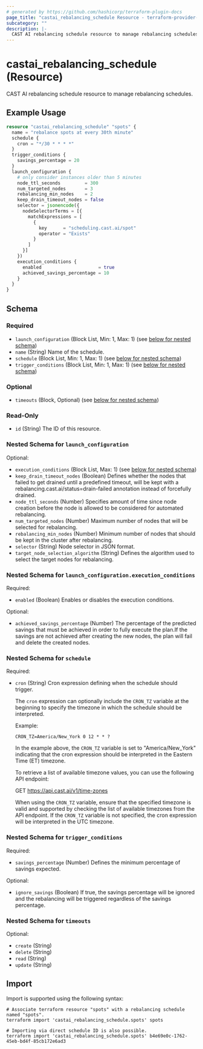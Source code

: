 ```yaml
---
# generated by https://github.com/hashicorp/terraform-plugin-docs
page_title: "castai_rebalancing_schedule Resource - terraform-provider-castai"
subcategory: ""
description: |-
  CAST AI rebalancing schedule resource to manage rebalancing schedules.
---
```


# castai_rebalancing_schedule (Resource)

CAST AI rebalancing schedule resource to manage rebalancing schedules.

## Example Usage

```terraform
resource "castai_rebalancing_schedule" "spots" {
  name = "rebalance spots at every 30th minute"
  schedule {
    cron = "*/30 * * * *"
  }
  trigger_conditions {
    savings_percentage = 20
  }
  launch_configuration {
    # only consider instances older than 5 minutes
    node_ttl_seconds         = 300
    num_targeted_nodes       = 3
    rebalancing_min_nodes    = 2
    keep_drain_timeout_nodes = false
    selector = jsonencode({
      nodeSelectorTerms = [{
        matchExpressions = [
          {
            key      = "scheduling.cast.ai/spot"
            operator = "Exists"
          }
        ]
      }]
    })
    execution_conditions {
      enabled                     = true
      achieved_savings_percentage = 10
    }
  }
}
```

<!-- schema generated by tfplugindocs -->
## Schema

### Required

- `launch_configuration` (Block List, Min: 1, Max: 1) (see [below for nested schema](#nestedblock--launch_configuration))
- `name` (String) Name of the schedule.
- `schedule` (Block List, Min: 1, Max: 1) (see [below for nested schema](#nestedblock--schedule))
- `trigger_conditions` (Block List, Min: 1, Max: 1) (see [below for nested schema](#nestedblock--trigger_conditions))

### Optional

- `timeouts` (Block, Optional) (see [below for nested schema](#nestedblock--timeouts))

### Read-Only

- `id` (String) The ID of this resource.

<a id="nestedblock--launch_configuration"></a>
### Nested Schema for `launch_configuration`

Optional:

- `execution_conditions` (Block List, Max: 1) (see [below for nested schema](#nestedblock--launch_configuration--execution_conditions))
- `keep_drain_timeout_nodes` (Boolean) Defines whether the nodes that failed to get drained until a predefined timeout, will be kept with a rebalancing.cast.ai/status=drain-failed annotation instead of forcefully drained.
- `node_ttl_seconds` (Number) Specifies amount of time since node creation before the node is allowed to be considered for automated rebalancing.
- `num_targeted_nodes` (Number) Maximum number of nodes that will be selected for rebalancing.
- `rebalancing_min_nodes` (Number) Minimum number of nodes that should be kept in the cluster after rebalancing.
- `selector` (String) Node selector in JSON format.
- `target_node_selection_algorithm` (String) Defines the algorithm used to select the target nodes for rebalancing.

<a id="nestedblock--launch_configuration--execution_conditions"></a>
### Nested Schema for `launch_configuration.execution_conditions`

Required:

- `enabled` (Boolean) Enables or disables the execution conditions.

Optional:

- `achieved_savings_percentage` (Number) The percentage of the predicted savings that must be achieved in order to fully execute the plan.If the savings are not achieved after creating the new nodes, the plan will fail and delete the created nodes.



<a id="nestedblock--schedule"></a>
### Nested Schema for `schedule`

Required:

- `cron` (String) Cron expression defining when the schedule should trigger.

  The `cron` expression can optionally include the `CRON_TZ` variable at the beginning to specify the timezone in which the schedule should be interpreted.

  Example:
  ```plaintext
  CRON_TZ=America/New_York 0 12 * * ?
  ```
  In the example above, the `CRON_TZ` variable is set to "America/New_York" indicating that the cron expression should be interpreted in the Eastern Time (ET) timezone.

  To retrieve a list of available timezone values, you can use the following API endpoint:

  GET https://api.cast.ai/v1/time-zones

  When using the `CRON_TZ` variable, ensure that the specified timezone is valid and supported by checking the list of available timezones from the API endpoint.  If the `CRON_TZ` variable is not specified, the cron expression will be interpreted in the UTC timezone.


<a id="nestedblock--trigger_conditions"></a>
### Nested Schema for `trigger_conditions`

Required:

- `savings_percentage` (Number) Defines the minimum percentage of savings expected.

Optional:

- `ignore_savings` (Boolean) If true, the savings percentage will be ignored and the rebalancing will be triggered regardless of the savings percentage.


<a id="nestedblock--timeouts"></a>
### Nested Schema for `timeouts`

Optional:

- `create` (String)
- `delete` (String)
- `read` (String)
- `update` (String)

## Import

Import is supported using the following syntax:

```shell
# Associate terraform resource "spots" with a rebalancing schedule named "spots".
terraform import 'castai_rebalancing_schedule.spots' spots

# Importing via direct schedule ID is also possible.
terraform import 'castai_rebalancing_schedule.spots' b4e69e0c-1762-45eb-bd4f-85cb172e6ad3
```
